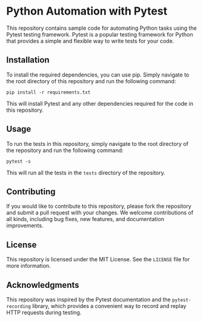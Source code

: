 
# Python Automation with Pytest

This repository contains sample code for automating Python tasks using the Pytest testing framework. Pytest is a popular testing framework for Python that provides a simple and flexible way to write tests for your code.

## Installation

To install the required dependencies, you can use pip. Simply navigate to the root directory of this repository and run the following command:

```
pip install -r requirements.txt
```

This will install Pytest and any other dependencies required for the code in this repository.

## Usage

To run the tests in this repository, simply navigate to the root directory of the repository and run the following command:

```
pytest -s
```

This will run all the tests in the `tests` directory of the repository.

## Contributing

If you would like to contribute to this repository, please fork the repository and submit a pull request with your changes. We welcome contributions of all kinds, including bug fixes, new features, and documentation improvements.

## License

This repository is licensed under the MIT License. See the `LICENSE` file for more information.

## Acknowledgments

This repository was inspired by the Pytest documentation and the `pytest-recording` library, which provides a convenient way to record and replay HTTP requests during testing.
